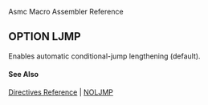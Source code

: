 Asmc Macro Assembler Reference

## OPTION LJMP

Enables automatic conditional-jump lengthening (default).

#### See Also

[Directives Reference](readme.md) | [NOLJMP](option-noljmp.md)